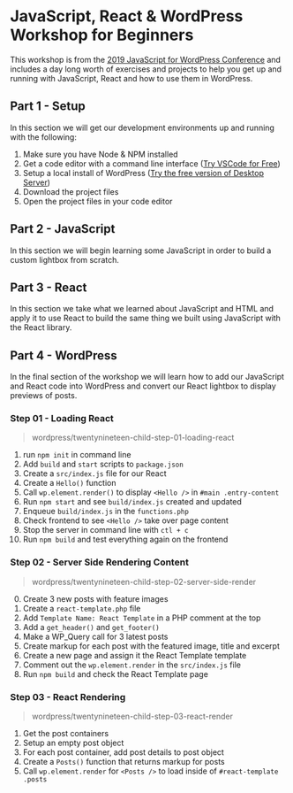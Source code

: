 # JavaScript, React & WordPress Workshop for Beginners

This workshop is from the [2019 JavaScript for WordPress Conference](https://javascriptforwp.com/conference) and includes a day long worth of exercises and projects to help you get up and running with JavaScript, React and how to use them in WordPress.

## Part 1 - Setup

In this section we will get our development environments up and running with the following:

1. Make sure you have Node & NPM installed
2. Get a code editor with a command line interface ([Try VSCode for Free](https://code.visualstudio.com/))
3. Setup a local install of WordPress ([Try the free version of Desktop Server](https://serverpress.com/))
4. Download the project files
5. Open the project files in your code editor

## Part 2 - JavaScript

In this section we will begin learning some JavaScript in order to build a custom lightbox from scratch.


## Part 3 - React

In this section we take what we learned about JavaScript and HTML and apply it to use React to build the same thing we built using JavaScript with the React library.

## Part 4 - WordPress

In the final section of the workshop we will learn how to add our JavaScript and React code into WordPress and convert our React lightbox to display previews of posts.

### Step 01 - Loading React

> wordpress/twentynineteen-child-step-01-loading-react

1. run `npm init` in command line
2. Add `build` and `start` scripts to `package.json`
3. Create a `src/index.js` file for our React
4. Create a `Hello()` function 
5. Call `wp.element.render()` to display `<Hello />` in `#main .entry-content`
6. Run `npm start` and see `build/index.js` created and updated
7. Enqueue `build/index.js` in the `functions.php`
8. Check frontend to see `<Hello />` take over page content
9. Stop the server in command line with `ctl + c`
10. Run `npm build` and test everything again on the frontend

### Step 02 - Server Side Rendering Content

> wordpress/twentynineteen-child-step-02-server-side-render

0. Create 3 new posts with feature images
1. Create a `react-template.php` file
2. Add `Template Name: React Template` in a PHP comment at the top
3. Add a `get_header()` and `get_footer()`
4. Make a WP_Query call for 3 latest posts
5. Create markup for each post with the featured image, title and excerpt
6. Create a new page and assign it the React Template template
7. Comment out the `wp.element.render` in the `src/index.js` file
8. Run `npm build` and check the React Template page

### Step 03 - React Rendering

> wordpress/twentynineteen-child-step-03-react-render

1. Get the post containers
2. Setup an empty post object
3. For each post container, add post details to post object
4. Create a `Posts()` function that returns markup for posts
5. Call `wp.element.render` for `<Posts />` to load inside of `#react-template .posts`